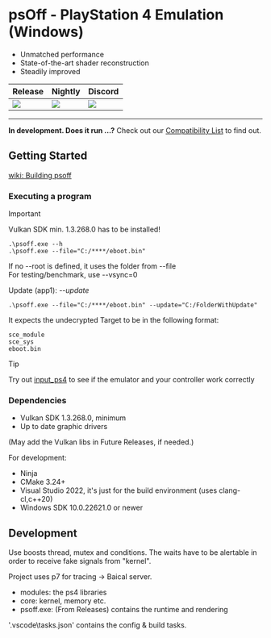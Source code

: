 # psOff - PlayStation 4 Emulation (Windows)
* Unmatched performance
* State-of-the-art shader reconstruction
* Steadily improved

<div align="center">
  
| Release | Nightly | Discord |
|---------|----------|---------|
| [<img src="https://github.com/SysRay/psOff_public/actions/workflows/build.yml/badge.svg?branch=main"/>](https://github.com/SysRay/psOff_public/releases) | [<img src="https://github.com/SysRay/psOff_public/actions/workflows/build.yml/badge.svg?branch=features"/>](https://github.com/SysRay/psOff_public/actions/workflows/build.yml?query=branch%3Afeatures) | [<img src="https://img.shields.io/discord/1215784508708749322?color=5865F2&label=ps_off&logo=discord&logoColor=white"/>](https://discord.gg/Jd2AuBN6eW) |

</div>

  ---


**In development. Does it run ...?** Check out our [Compatibility List](https://github.com/SysRay/psOff_compatibility/issues) to find out.

## Getting Started
[wiki: Building psoff](https://github.com/SysRay/psOff_public/wiki/Building-psOff-from-scratch)

### Executing a program
> [!IMPORTANT]  
> Vulkan SDK min. 1.3.268.0 has to be installed!

```
.\psoff.exe --h
.\psoff.exe --file="C:/****/eboot.bin"
```
If no --root is defined, it uses the folder from --file \
For testing/benchmark, use --vsync=0

Update (app1):  _--update_
```
.\psoff.exe --file="C:/****/eboot.bin" --update="C:/FolderWithUpdate"
```

It expects the undecrypted Target to be in the following format:
```
sce_module
sce_sys
eboot.bin
```
> [!TIP]
> Try out [input_ps4](https://github.com/igor725/input_ps4) to see if the emulator and your controller work correctly

### Dependencies
+ Vulkan SDK 1.3.268.0, minimum
+ Up to date graphic drivers

(May add the Vulkan libs in Future Releases, if needed.)

For development:

+ Ninja
+ CMake 3.24+
+ Visual Studio 2022, it's just for the build environment (uses clang-cl,c++20)
+ Windows SDK 10.0.22621.0 or newer

## Development

Use boosts thread, mutex and conditions. The waits have to be alertable in order to receive fake signals from "kernel".

Project uses p7 for tracing -> Baical server.

* modules: the ps4 libraries
* core: kernel, memory etc.
* psoff.exe: (From Releases) contains the runtime and rendering

'.vscode\tasks.json' contains the config & build tasks.

